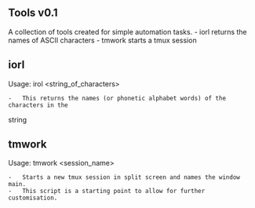 Tools v0.1
----------

A collection of tools created for simple automation tasks.
    -   iorl returns the names of ASCII characters
    -   tmwork starts a tmux session

iorl
----
Usage: irol <string_of_characters>

    -   This returns the names (or phonetic alphabet words) of the characters in the
string

tmwork
------
Usage: tmwork <session_name>

    -   Starts a new tmux session in split screen and names the window main.
    -   This script is a starting point to allow for further customisation.



